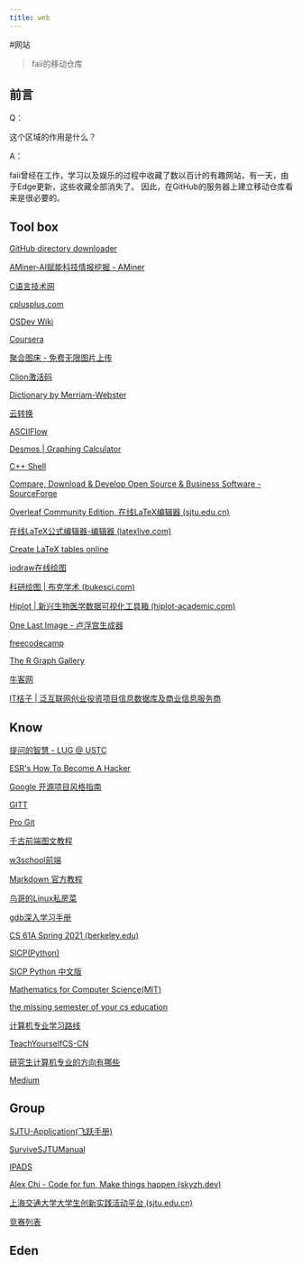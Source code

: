 ```yaml
---
title: web
---
```


#网站
>faii的移动仓库
## 前言
Q： 

这个区域的作用是什么？

A：

faii曾经在工作，学习以及娱乐的过程中收藏了数以百计的有趣网站，有一天，由于Edge更新，这些收藏全部消失了。
因此，在GitHub的服务器上建立移动仓库看来是很必要的。

## Tool box

[GitHub directory downloader](http://blog.luckly-mjw.cn/tool-show/github-directory-downloader/index.html)

[AMiner-AI赋能科技情报挖掘 - AMiner](https://www.aminer.cn/)

[C语言技术网 ](https://www.freecplus.net/index.html)

[cplusplus.com](https://cplusplus.com/)

[OSDev Wiki](https://wiki.osdev.org/Main_Page)

[Coursera](https://www.coursera.org/)

[聚合图床 - 免费无限图片上传](https://www.superbed.cn/)

[Clion激活码](https://ideas.zngue.com/detail/9007.html)

[Dictionary by Merriam-Webster](https://www.merriam-webster.com/)

[云转换](https://cloudconvert.com/)

[ASCIIFlow](https://asciiflow.com/#/)

[Desmos | Graphing Calculator](https://www.desmos.com/calculator?lang=zh-CN)

[C++ Shell](https://cpp.sh/)

[Compare, Download & Develop Open Source & Business Software - SourceForge](https://sourceforge.net/)

[Overleaf Community Edition, 在线LaTeX编辑器 (sjtu.edu.cn)](https://latex.sjtu.edu.cn/project)

[在线LaTeX公式编辑器-编辑器 (latexlive.com)](https://www.latexlive.com/)

[Create LaTeX tables online](https://tablesgenerator.com/)

[iodraw在线绘图](https://www.iodraw.com/diagram/)

[科研绘图 | 布克学术 (bukesci.com)](https://bukesci.com/favorites/online_draw)

[Hiplot | 新兴生物医学数据可视化工具箱 (hiplot-academic.com)](https://hiplot-academic.com/)

[One Last Image - 卢浮宫生成器 ](https://lab.magiconch.com/one-last-image/)

[freecodecamp](https://chinese.freecodecamp.org/learn/)

[The R Graph Gallery ](https://r-graph-gallery.com/index.html)

[牛客网](https://www.nowcoder.com/)

[IT桔子 | 泛互联网创业投资项目信息数据库及商业信息服务商](https://www.itjuzi.com/)



## Know



[提问的智慧 - LUG @ USTC](https://lug.ustc.edu.cn/wiki/doc/smart-questions/#声明)

[ESR's How To Become A Hacker](https://gist.github.com/zer4tul/44ac7d145a4342d876f3)

[Google 开源项目风格指南](https://zh-google-styleguide.readthedocs.io/en/latest/google-cpp-styleguide/)

[GITT](https://cbx33.github.io/gitt/intro.html)

[Pro Git](https://bingohuang.gitbooks.io/progit2/content/)

[千古前端图文教程 ](https://web.qianguyihao.com/04-JavaScript基础/00-编程语言简介.html#编程)

[w3school前端](https://www.w3school.com.cn/html/index.asp)

[Markdown 官方教程](https://markdown.com.cn/)

[鸟哥的Linux私房菜](https://wizardforcel.gitbooks.io/vbird-linux-basic-4e/content/index.html)

[gdb深入学习手册 ](https://segmentfault.com/a/1190000022499197)

[CS 61A Spring 2021 (berkeley.edu)](https://inst.eecs.berkeley.edu/~cs61a/sp21/)

[SICP(Python)](http://composingprograms.com/pages/11-getting-started.html)

[SICP Python 中文版](https://www.bookstack.cn/read/sicp-py-zh/README.md)

[Mathematics for Computer Science(MIT)](https://ocw.mit.edu/courses/6-042j-mathematics-for-computer-science-fall-2010/pages/calendar/)

[the missing semester of your cs education](https://missing-semester-cn.github.io/)

[计算机专业学习路线 ](https://hackway.org/docs/cs/intro)

[TeachYourselfCS-CN](https://github.com/izackwu/TeachYourselfCS-CN/blob/master/TeachYourselfCS-CN.md)

[研究生计算机专业的方向有哪些](https://www.zhihu.com/question/349899328/answer/1752872326)

[Medium](https://medium.com/)





## Group

[SJTU-Application(飞跃手册)](https://survivesjtu.github.io/SJTU-Application/#/)

[SurviveSJTUManual ](https://survivesjtu.gitbook.io/survivesjtumanual/)

[IPADS](https://ipads.se.sjtu.edu.cn/zh/index.html)

[Alex Chi - Code for fun, Make things happen (skyzh.dev)](https://www.skyzh.dev/)

[上海交通大学大学生创新实践活动平台 (sjtu.edu.cn)](https://prp.jwc.sjtu.edu.cn/Main/MainPractice.htm)

[竞赛列表](https://anl.sjtu.edu.cn/cme/contest/list)





## Eden